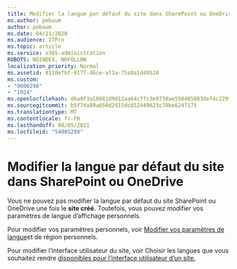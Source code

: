 ```yaml
---
title: Modifier la langue par défaut du site dans SharePoint ou OneDrive
ms.author: pebaum
author: pebaum
ms.date: 04/21/2020
ms.audience: ITPro
ms.topic: article
ms.service: o365-administration
ROBOTS: NOINDEX, NOFOLLOW
localization_priority: Normal
ms.assetid: 8110efbf-917f-46ce-af1a-75a8a1d49510
ms.custom:
- "9000298"
- "1924"
ms.openlocfilehash: d6a0f3a18981d9012aa64cffc3e9730ae550485083def4c229f1b2235ff98403
ms.sourcegitcommit: b5f7da89a650d2915dc652449623c78be6247175
ms.translationtype: MT
ms.contentlocale: fr-FR
ms.lasthandoff: 08/05/2021
ms.locfileid: "54085298"
---
```

# <a name="change-the-default-site-language-in-sharepoint-or-onedrive"></a>Modifier la langue par défaut du site dans SharePoint ou OneDrive 

Vous ne pouvez pas modifier la langue par défaut du site SharePoint ou OneDrive une fois le **site créé.** Toutefois, vous pouvez modifier vos paramètres de langue d’affichage personnels.

Pour modifier vos paramètres personnels, voir [Modifier vos paramètres de langue](https://support.office.com/article/Change-your-personal-language-and-region-settings-caa1fccc-bcdb-42f3-9e5b-45957647ffd7)et de région personnels.

Pour modifier l’interface utilisateur du site, voir Choisir les langues que vous souhaitez rendre [disponibles pour l’interface utilisateur d’un site.](https://support.office.com/article/choose-the-languages-you-want-to-make-available-for-a-site-s-user-interface-16d3a83c-05ab-4b50-8fbb-ff576a3351e8)

